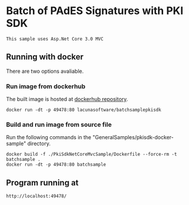 # Batch of PAdES Signatures with PKI SDK

    This sample uses Asp.Net Core 3.0 MVC

## Running with docker

There are two options avaliable.

### Run image from dockerhub
The built image is hosted at [dockerhub repository](https://hub.docker.com/repository/docker/lacunasoftware/batchsamplepkisdk).

    docker run -dt -p 49478:80 lacunasoftware/batchsamplepkisdk

### Build and run image from source file
Run the following commands in the "GeneralSamples/pkisdk-docker-sample"  directory.

    docker build -f ./PkiSdkNetCoreMvcSample/Dockerfile --force-rm -t batchsample .
    docker run -dt -p 49478:80 batchsample

## Program running at

    http://localhost:49478/

